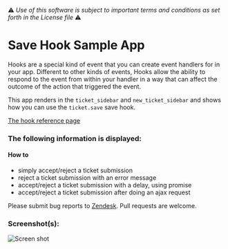 :warning: *Use of this software is subject to important terms and conditions as set forth in the License file* :warning:

# Save Hook Sample App

Hooks are a special kind of event that you can create event handlers for in your app. Different to other kinds of events, Hooks allow the ability to respond to the event from within your handler in a way that can affect the outcome of the action that triggered the event.

This app renders in the `ticket_sidebar` and `new_ticket_sidebar` and shows how you can use the `ticket.save` save hook.

[The hook reference page](http://developer.zendesk.com/documentation/apps/reference/hooks.html)

### The following information is displayed:

#### How to

* simply accept/reject a ticket submission
* reject a ticket submission with an error message
* accept/reject a ticket submission with a delay, using promise
* accept/reject a ticket submission after doing an ajax request

Please submit bug reports to [Zendesk](https://support.zendesk.com/requests/new). Pull requests are welcome.

### Screenshot(s):
![Screen shot](https://f.cloud.github.com/assets/1329716/1820411/9b5813de-70e7-11e3-8614-c44c3d43ea69.png)
